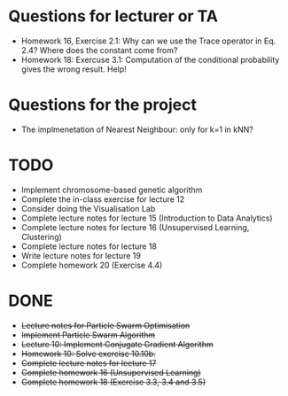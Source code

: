 # Questions for lecturer or TA
- Homework 16, Exercise 2.1: Why can we use the Trace operator in Eq. 2.4? Where does the constant come from?
- Homework 18: Exercuse 3.1: Computation of the conditional probability gives the wrong result. Help!

# Questions for the project
- The implmenetation of Nearest Neighbour: only for k=1 in kNN?


# TODO
- Implement chromosome-based genetic algorithm
- Complete the in-class exercise for lecture 12
- Consider doing the Visualisation Lab
- Complete lecture notes for lecture 15 (Introduction to Data Analytics)
- Complete lecture notes for lecture 16 (Unsupervised Learning, Clustering)
- Complete lecture notes for lecture 18
- Write lecture notes for lecture 19
- Complete homework 20 (Exercise 4.4)


# DONE
- ~~Lecture notes for Particle Swarm Optimisation~~
- ~~Implement Particle Swarm Algorithm~~
- ~~Lecture 10: Implement Conjugate Gradient Algorithm~~
- ~~Homework 10: Solve exercise 10.10b.~~
- ~~Complete lecture notes for lecture 17~~
- ~~Complete homework 16 (Unsupervised Learning)~~
- ~~Complete homework 18 (Exercise 3.3, 3.4 and 3.5)~~